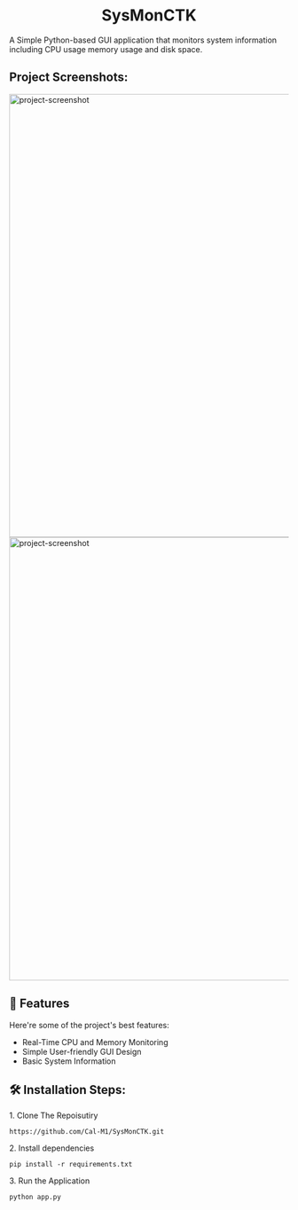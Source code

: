 <h1 align="center" id="title">SysMonCTK</h1>

<p id="description">A Simple Python-based GUI application that monitors system information including CPU usage memory usage and disk space.</p>

<h2>Project Screenshots:</h2>

<img src="https://i.imgur.com/FODs3z8.png" alt="project-screenshot" width="800" height="800/"> 

<img src="https://i.imgur.com/slWkPzP.png" alt="project-screenshot" width="800" height="800/">
  
<h2>🧐 Features</h2>

Here're some of the project's best features:

*   Real-Time CPU and Memory Monitoring
*   Simple User-friendly GUI Design
*   Basic System Information

<h2>🛠️ Installation Steps:</h2>

<p>1. Clone The Repoisutiry</p>

```
https://github.com/Cal-M1/SysMonCTK.git
```

<p>2. Install dependencies</p>

```
pip install -r requirements.txt
```

<p>3. Run the Application</p>

```
python app.py
```

